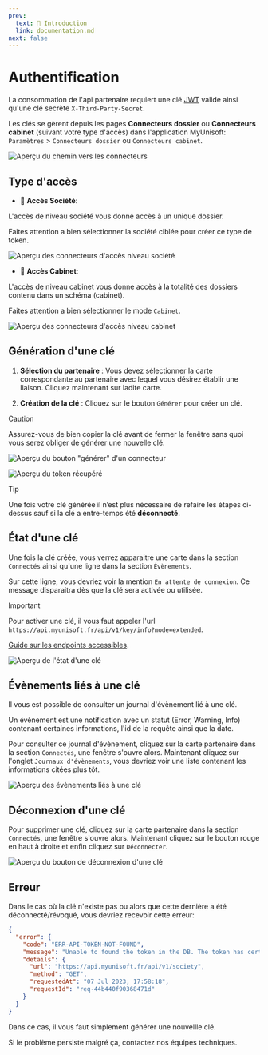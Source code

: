 ```yaml
---
prev:
  text: 🐤 Introduction
  link: documentation.md
next: false
---
```


<span id="readme-top"></span>

# Authentification

La consommation de l'api partenaire requiert une clé [JWT](https://jwt.io/) valide ainsi qu'une clé secrète `X-Third-Party-Secret`.

Les clés se gèrent depuis les pages **Connecteurs dossier** ou **Connecteurs cabinet** (suivant votre type d'accès) dans l'application MyUnisoft: `Paramètres` > `Connecteurs dossier` ou `Connecteurs cabinet`.

![Aperçu du chemin vers les connecteurs](../images/connector_path.png)

## Type d'accès

- 🔸 **Accès Société**:

L'accès de niveau société vous donne accès à un unique dossier.

Faites attention a bien sélectionner la société ciblée pour créer ce type de token.

![Aperçu des connecteurs d'accès niveau société](../images/connector_society.png)

- 🔹 **Accès Cabinet**:

L'accès de niveau cabinet vous donne accès à la totalité des dossiers contenu dans un schéma (cabinet).

Faites attention a bien sélectionner le mode `Cabinet`.

![Aperçu des connecteurs d'accès niveau cabinet](../images/connector_schema.png)

## Génération d'une clé

1. **Sélection du partenaire** : Vous devez sélectionner la carte correspondante au partenaire avec lequel vous désirez établir une liaison. Cliquez maintenant sur ladite carte.

2. **Création de la clé** : Cliquez sur le bouton `Générer` pour créer un clé.

> [!CAUTION]
> Assurez-vous de bien copier la clé avant de fermer la fenêtre sans quoi vous serez obliger de générer une nouvelle clé.

![Aperçu du bouton "générer" d'un connecteur](../images/connector_society_card.png)

![Aperçu du token récupéré](../images/connector_society_token.png)

> [!TIP]
> Une fois votre clé générée il n’est plus nécessaire de refaire les étapes ci-dessus sauf si la clé a entre-temps été **déconnecté**.

## État d'une clé

Une fois la clé créée, vous verrez apparaitre une carte dans la section `Connectés` ainsi qu'une ligne dans la section `Évènements`.

Sur cette ligne, vous devriez voir la mention `En attente de connexion`. Ce message disparaitra dès que la clé sera activée ou utilisée.

> [!IMPORTANT]
> Pour activer une clé, il vous faut appeler l'url `https://api.myunisoft.fr/api/v1/key/info?mode=extended`.
>
> [Guide sur les endpoints accessibles](../endpoints/keyinfo.md).

![Aperçu de l'état d'une clé](../images/connectors_state.png)

## Évènements liés à une clé

Il vous est possible de consulter un journal d'évènement lié à une clé.

Un évènement est une notification avec un statut (Error, Warning, Info) contenant certaines informations, l'id de la requête ainsi que la date.

Pour consulter ce journal d'évènement, cliquez sur la carte partenaire dans la section `Connectés`, une fenêtre s'ouvre alors. Maintenant cliquez sur l'onglet `Journaux d'évènements`, vous devriez voir une liste contenant les informations citées plus tôt.

![Aperçu des évènements liés à une clé](../images/connectors_event.png)

## Déconnexion d'une clé

Pour supprimer une clé, cliquez sur la carte partenaire dans la section `Connectés`, une fenêtre s'ouvre alors. Maintenant cliquez sur le bouton rouge en haut à droite et enfin cliquez sur `Déconnecter`.

![Aperçu du bouton de déconnexion d'une clé](../images/connector_delete.png)

## Erreur

Dans le cas où la clé n'existe pas ou alors que cette dernière a été déconnecté/révoqué, vous devriez recevoir cette erreur:

```json
{
  "error": {
    "code": "ERR-API-TOKEN-NOT-FOUND",
    "message": "Unable to found the token in the DB. The token has certainly expired or been revoked.",
    "details": {
      "url": "https://api.myunisoft.fr/api/v1/society",
      "method": "GET",
      "requestedAt": "07 Jul 2023, 17:58:18",
      "requestId": "req-44b440f90368471d"
    }
  }
}
```

Dans ce cas, il vous faut simplement générer une nouvellle clé.

Si le problème persiste malgré ça, contactez nos équipes techniques.
